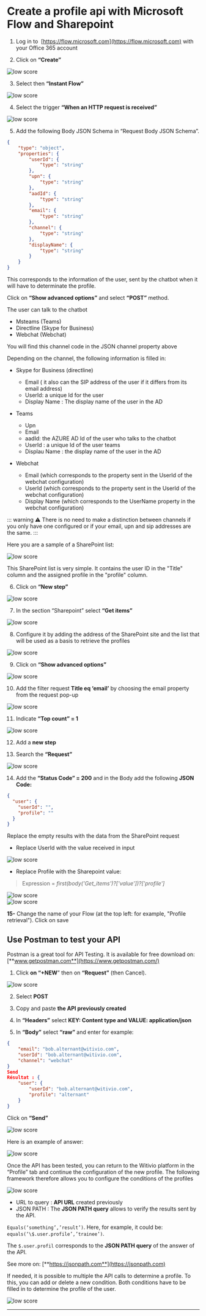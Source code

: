 # Create a profile api with Microsoft Flow and Sharepoint


1. Log in to  [https://flow.microsoft.com](https://flow.microsoft.com) with your Office 365 account

2. Click on **“Create”**

<div class="image_center">
  <img :src="$withBase('/assets/img/virtual-agent-studio/profile/apiprofile1.png')" alt="low score">
</div>


3. Select then **“Instant Flow”**

<div class="image_center">
  <img :src="$withBase('/assets/img/virtual-agent-studio/profile/apiprofile2.png')" alt="low score">
</div>





4. Select the trigger **“When an HTTP request is received”**

<div class="image_center">
  <img :src="$withBase('/assets/img/virtual-agent-studio/profile/apiprofile3.png')" alt="low score">
</div>




5. Add the following Body JSON Schema in “Request Body JSON Schema”.

``` JSON
{
    "type": "object",
    "properties": {
        "userId": {
            "type": "string"
        },
        "upn": {
            "type": "string"
        },
        "aadId": {
            "type": "string"
        },
        "email": {
            "type": "string"
        },
        "channel": {
            "type": "string"
        },
        "displayName": {
            "type": "string"
        }
    }
}
```


This corresponds to the information of the user, sent by the chatbot when it
will have to determinate the profile.

Click on **“Show advanced options”** and select **“POST”** method.  
  
The user can talk to the chatbot

-   Msteams (Teams)
-   Directline (Skype for Business)
-   Webchat (Webchat)

You will find this channel code in the JSON channel property above

Depending on the channel, the following information is filled in:

-   Skype for Business (directline)
    -   Email ( it also can the SIP address of the user if it differs from its
        email address)
    -   UserId: a unique Id for the user
    -   Display Name : The display name of the user in the AD

-   Teams
    -   Upn
    -   Email
    -   aadId: the AZURE AD Id of the user who talks to the chatbot
    -   UserId : a unique Id of the user teams
    -   Displau Name : the display name of the user in the AD

-   Webchat
    -   Email (which corresponds to the property sent in the UserId of the
        webchat configuration)
    -   UserId (which corresponds to the property sent in the UserId of the
        webchat configuration)
    -   Display Name (which corresponds to the UserName property in the webchat
        configuration)

::: warning ⚠️
There is no need to make a distinction between channels if you only have one
configured or if your email, upn and sip addresses are the same.
:::

Here you are a sample of a SharePoint list:

<div class="image_center">
  <img :src="$withBase('/assets/img/virtual-agent-studio/profile/apiprofile4.png')" alt="low score">
</div>



This SharePoint list is very simple. It contains the user ID in the "Title"
column and the assigned profile in the "profile" column.


6. Click on **“New step”**

<div class="image_center">
  <img :src="$withBase('/assets/img/virtual-agent-studio/profile/apiprofile5.png')" alt="low score">
</div>

7. In the section “Sharepoint” select **“Get items”**

<div class="image_center">
  <img :src="$withBase('/assets/img/virtual-agent-studio/profile/apiprofile6.png')" alt="low score">
</div>

8. Configure it by adding the address of the SharePoint site and the list that
    will be used as a basis to retrieve the profiles

<div class="image_center">
  <img :src="$withBase('/assets/img/virtual-agent-studio/profile/apiprofile7.png')" alt="low score">
</div>

9. Click on **“Show advanced options”**

<div class="image_center">
  <img :src="$withBase('/assets/img/virtual-agent-studio/profile/apiprofile8.png')" alt="low score">
</div>

10. Add the filter request **Title eq ‘email’** by choosing the email property from the request pop-up

<div class="image_center">
  <img :src="$withBase('/assets/img/virtual-agent-studio/profile/apiprofile9.png')" alt="low score">
</div>

11. Indicate **“Top count” = 1**

<div class="image_center">
  <img :src="$withBase('/assets/img/virtual-agent-studio/profile/apiprofile10.png')" alt="low score">
</div>

12. Add a **new step**

13. Search the **“Request”**

<div class="image_center">
  <img :src="$withBase('/assets/img/virtual-agent-studio/profile/apiprofile11.png')" alt="low score">
</div>

14. Add the **“Status Code” = 200** and in the Body add the following **JSON Code:**

```JSON
{
  "user": {
    "userId": "",
    "profile": ""
  }
}
```

Replace the empty results with the data from the SharePoint request

-   Replace UserId with the value received in input

<div class="image_center">
  <img :src="$withBase('/assets/img/virtual-agent-studio/profile/apiprofile12.png')" alt="low score">
</div>


-   Replace Profile with the Sharepoint value:


>   Expression = *first(body('Get_items')?['value'])?['profile']*

<div class="image_center">
  <img :src="$withBase('/assets/img/virtual-agent-studio/profile/apiprofile13.png')" alt="low score">
</div>

<div class="image_center">
  <img :src="$withBase('/assets/img/virtual-agent-studio/profile/apiprofile14.png')" alt="low score">
</div>



**15-**  Change the name of your Flow (at the top left: for example, "Profile
    retrieval").
  Click on save


## Use Postman to test your API

Postman is a great tool for API Testing. It is available for free download on:
[**www.getpostman.com**](https://www.getpostman.com/)

1. Click **on “+NEW**” then on **“Request”** (then Cancel).

<div class="image_center">
  <img :src="$withBase('/assets/img/virtual-agent-studio/profile/apiprofile15.png')" alt="low score">
</div>


2. Select **POST**

3. Copy and paste **the API previously created**

4. In **“Headers”** select **KEY: Content type and VALUE: application/json**

5.  In **“Body”** select **“raw”** and enter for example:

```JSON
{
	"email": "bob.alternant@witivio.com",
	"userId": "bob.alternant@witivio.com",
	"channel": "webchat"
}
Send 
Résultat : {
    "user": {
        "userId": "bob.alternant@witivio.com",
        "profile": "alternant"
    }
}
```

Click on **“Send”**

<div class="image_center">
  <img :src="$withBase('/assets/img/virtual-agent-studio/profile/apiprofile16.png')" alt="low score">
</div>


Here is an example of answer:

<div class="image_center">
  <img :src="$withBase('/assets/img/virtual-agent-studio/profile/apiprofile17.png')" alt="low score">
</div>


Once the API has been tested, you can return to the Witivio platform in the
“Profile” tab and continue the configuration of the new profile. The following
framework therefore allows you to configure the conditions of the profiles

<div class="image_center">
  <img :src="$withBase('/assets/img/virtual-agent-studio/profile/apiprofile18.png')" alt="low score">
</div>


-   URL to query : **API URL** created previously
-   JSON PATH : The **JSON PATH query** allows to verify the results sent by the
    API.

```Equals(‘something’,’result’)```. Here, for example, it could be: ```equals(‘\$.user.profile’,’trainee’)```.

The ```$.user.profil``` corresponds to the **JSON PATH query** of the answer of the API.

See more on: [**https://jsonpath.com**](https://jsonpath.com)

If needed, it is possible to multiple the API calls to determine a profile. To this, you can add or delete a new condition. Both conditions have to be filled in to determine the profile of the user.

<div class="image_center">
  <img :src="$withBase('/assets/img/virtual-agent-studio/profile/apiprofile19.png')" alt="low score">
</div>




---

<Intercom />
<Hubspot />
<Clarity />
<GoogleAnalytics />
